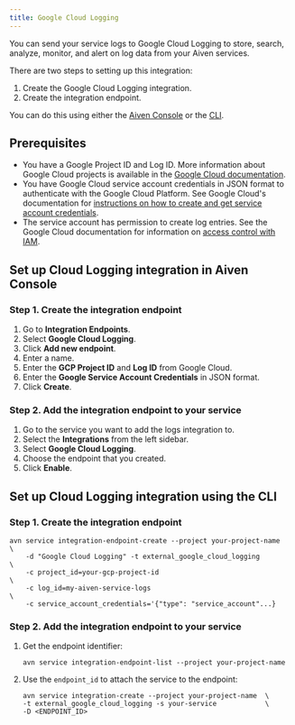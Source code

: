 ```yaml
---
title: Google Cloud Logging
---
```


You can send your service logs to Google Cloud Logging to store, search,
analyze, monitor, and alert on log data from your Aiven services.

There are two steps to setting up this integration:

1.  Create the Google Cloud Logging integration.
2.  Create the integration endpoint.

You can do this using either the [Aiven
Console](https://console.aiven.io/) or the
[CLI](/docs/tools/cli).

## Prerequisites

-   You have a Google Project ID and Log ID. More information about
    Google Cloud projects is available in the [Google Cloud
    documentation](https://cloud.google.com/resource-manager/docs/creating-managing-projects).
-   You have Google Cloud service account credentials in JSON format to
    authenticate with the Google Cloud Platform. See Google Cloud's
    documentation for [instructions on how to create and get service
    account
    credentials](https://developers.google.com/workspace/guides/create-credentials).
-   The service account has permission to create log entries. See the
    Google Cloud documentation for information on [access control with
    IAM](https://cloud.google.com/logging/docs/access-control).

## Set up Cloud Logging integration in Aiven Console

### Step 1. Create the integration endpoint

1.  Go to **Integration Endpoints**.
2.  Select **Google Cloud Logging**.
3.  Click **Add new endpoint**.
4.  Enter a name.
5.  Enter the **GCP Project ID** and **Log ID** from Google Cloud.
6.  Enter the **Google Service Account Credentials** in JSON format.
7.  Click **Create**.

### Step 2. Add the integration endpoint to your service

1.  Go to the service you want to add the logs integration to.
2.  Select the **Integrations** from the left sidebar.
3.  Select **Google Cloud Logging**.
4.  Choose the endpoint that you created.
5.  Click **Enable**.

## Set up Cloud Logging integration using the CLI

### Step 1. Create the integration endpoint

```
avn service integration-endpoint-create --project your-project-name         \
    -d "Google Cloud Logging" -t external_google_cloud_logging              \
    -c project_id=your-gcp-project-id                                       \
    -c log_id=my-aiven-service-logs                                         \
    -c service_account_credentials='{"type": "service_account"...}
```

### Step 2. Add the integration endpoint to your service

1.  Get the endpoint identifier:

    ``` shell
    avn service integration-endpoint-list --project your-project-name
    ```

2.  Use the `endpoint_id` to attach the service to the endpoint:

    ``` shell
    avn service integration-create --project your-project-name  \
    -t external_google_cloud_logging -s your-service            \
    -D <ENDPOINT_ID>
    ```
